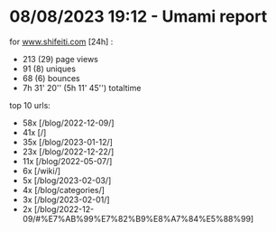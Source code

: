 # 08/08/2023 19:12 - Umami report
for www.shifeiti.com [24h] :

 - 213 (29) page views
 - 91 (8) uniques
 - 68 (6) bounces
 - 7h 31' 20'' (5h 11' 45'') totaltime


top 10 urls:
 - 58x [/blog/2022-12-09/]
 - 41x [/]
 - 35x [/blog/2023-01-12/]
 - 23x [/blog/2022-12-22/]
 - 11x [/blog/2022-05-07/]
 - 6x [/wiki/]
 - 5x [/blog/2023-02-03/]
 - 4x [/blog/categories/]
 - 3x [/blog/2023-02-01/]
 - 2x [/blog/2022-12-09/#%E7%AB%99%E7%82%B9%E8%A7%84%E5%88%99]


